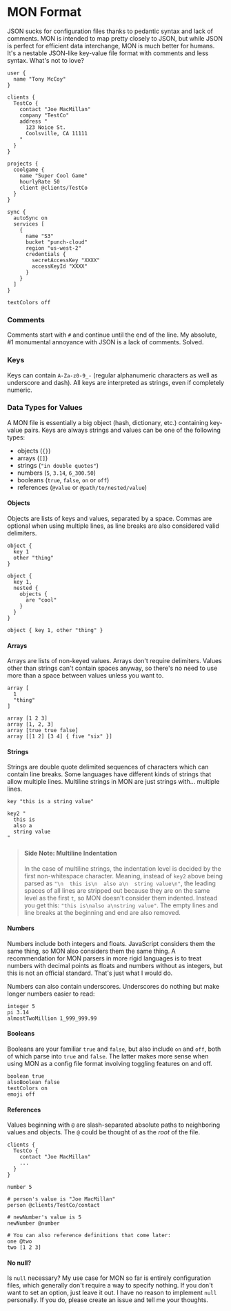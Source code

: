 # MON Format

JSON sucks for configuration files thanks to pedantic syntax and lack of comments. MON is intended to map pretty closely to JSON, but while JSON is perfect for efficient data interchange, MON is much better for humans. It's a nestable JSON-like key-value file format with comments and less syntax. What's not to love?

```mon
user {
  name "Tony McCoy"
}

clients {
  TestCo {
    contact "Joe MacMillan"
    company "TestCo"
    address "
      123 Noice St.
      Coolsville, CA 11111
    "
  }
}

projects {
  coolgame {
    name "Super Cool Game"
    hourlyRate 50
    client @clients/TestCo
  }
}

sync {
  autoSync on
  services [
    {
      name "S3"
      bucket "punch-cloud"
      region "us-west-2"
      credentials {
        secretAccessKey "XXXX"
        accessKeyId "XXXX"
      }
    }
  ]
}

textColors off

```

### Comments

Comments start with `#` and continue until the end of the line. My absolute, #1 monumental annoyance with JSON is a lack of comments. Solved.

### Keys

Keys can contain `A-Za-z0-9_-` (regular alphanumeric characters as well as underscore and dash). All keys are interpreted as strings, even if completely numeric.

### Data Types for Values

A MON file is essentially a big object (hash, dictionary, etc.) containing key-value pairs. Keys are always strings and values can be one of the following types:
- objects (`{}`)
- arrays (`[]`)
- strings (`"in double quotes"`)
- numbers (`5`, `3.14`, `6_300.50`)
- booleans (`true`, `false`, `on` or `off`)
- references (`@value` or `@path/to/nested/value`)

#### Objects

Objects are lists of keys and values, separated by a space. Commas are optional when using multiple lines, as line breaks are also considered valid delimiters.

```mon
object {
  key 1
  other "thing"
}

object {
  key 1,
  nested {
    objects {
      are "cool"
    }
  }
}

object { key 1, other "thing" }
```

#### Arrays

Arrays are lists of non-keyed values. Arrays don't require delimiters. Values other than strings can't contain spaces anyway, so there's no need to use more than a space between values unless you want to.

```mon
array [
  1
  "thing"
]

array [1 2 3]
array [1, 2, 3]
array [true true false]
array [[1 2] [3 4] { five "six" }]
```

#### Strings

Strings are double quote delimited sequences of characters which can contain line breaks. Some languages have different kinds of strings that allow multiple lines. Multiline strings in MON are just strings with... multiple lines.

```mon
key "this is a string value"

key2 "
  this is
  also a
  string value
"
```

> #### Side Note: Multiline Indentation
> In the case of multiline strings, the indentation level is decided by the first non-whitespace character. Meaning, instead of `key2` above being parsed as `"\n  this is\n  also a\n  string value\n"`, the leading spaces of all lines are stripped out because they are on the same level as the first `t`, so MON doesn't consider them indented. Instead you get this: `"this is\nalso a\nstring value"`. The empty lines and line breaks at the beginning and end are also removed.

#### Numbers

Numbers include both integers and floats. JavaScript considers them the same thing, so MON also considers them the same thing. A recommendation for MON parsers in more rigid languages is to treat numbers with decimal points as floats and numbers without as integers, but this is not an official standard. That's just what I would do.

Numbers can also contain underscores. Underscores do nothing but make longer numbers easier to read:

```mon
integer 5
pi 3.14
almostTwoMillion 1_999_999.99
```

#### Booleans

Booleans are your familiar `true` and `false`, but also include `on` and `off`, both of which parse into `true` and `false`. The latter makes more sense when using MON as a config file format involving toggling features on and off.

```mon
boolean true
alsoBoolean false
textColors on
emoji off
```

#### References

Values beginning with `@` are slash-separated absolute paths to neighboring values and objects. The `@` could be thought of as the *root* of the file.

```
clients {
  TestCo {
    contact "Joe MacMillan"
    ...
  }
}

number 5

# person's value is "Joe MacMillan"
person @clients/TestCo/contact

# newNumber's value is 5
newNumber @number

# You can also reference definitions that come later:
one @two
two [1 2 3]
```

#### No null?

Is `null` necessary? My use case for MON so far is entirely configuration files, which generally don't require a way to specify nothing. If you don't want to set an option, just leave it out. I have no reason to implement `null` personally. If you do, please create an issue and tell me your thoughts.